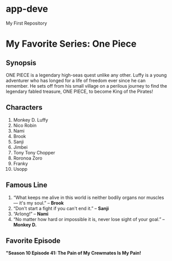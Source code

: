 # app-deve
My First Repository
# My Favorite Series: **One Piece**

## Synopsis
ONE PIECE is a legendary high-seas quest unlike any other. Luffy is a young adventurer who has longed for a life of freedom ever since he can remember. He sets off from his small village on a perilous journey to find the legendary fabled treasure, ONE PIECE, to become King of the Pirates!

## Characters
1. Monkey D. Luffy
2. Nico Robin
3. Nami
4. Brook
5. Sanji
6. Jimbei
7. Tony Tony Chopper
8. Roronoa Zoro
9. Franky
10. Usopp

## Famous Line
1. “What keeps me alive in this world is neither bodily organs nor muscles — it's my soul.” – **Brook**
2. “Don't start a fight if you can't end it.” – **Sanji**
3. “Arlong!” – **Nami**
4. “No matter how hard or impossible it is, never lose sight of your goal.” – **Monkey D.**

## Favorite Episode
**"Season 10 Episode 41: The Pain of My Crewmates Is My Pain!**
